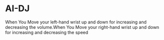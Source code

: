 # AI-DJ
When You  Move your left-hand wrist up and down for increasing and decreasing the volume.When You Move your right-hand wrist up and down for increasing and decreasing the speed
